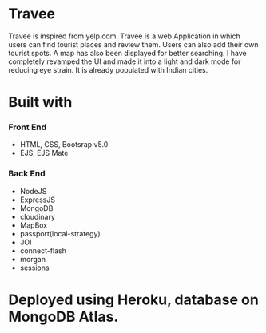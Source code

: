 # Travee 
Travee is inspired from yelp.com. Travee is a web Application in which users can find tourist places and review them. Users can also add their own tourist spots. A map has also been displayed for better searching. I have completely revamped the UI and made it into a light and dark mode for reducing eye strain. It is already populated with Indian cities.
# Built with
### Front End
   * HTML, CSS, Bootsrap v5.0
   * EJS, EJS Mate
### Back End
  * NodeJS
  * ExpressJS
  * MongoDB
  * cloudinary
  * MapBox
  * passport(local-strategy)
  * JOI
  * connect-flash
  * morgan
  * sessions
 # Deployed using Heroku, database on MongoDB Atlas.
